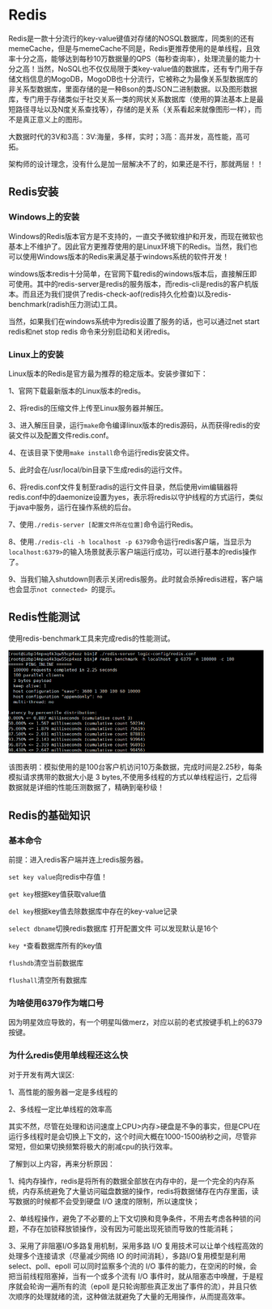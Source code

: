 # Redis

Redis是一款十分流行的key-value键值对存储的NOSQL数据库，同类别的还有memeCache，但是与memeCache不同是，Redis更推荐使用的是单线程，且效率十分之高，能够达到每秒10万数据量的QPS（每秒查询率），处理流量的能力十分之高！当然，NoSQL也不仅仅局限于类key-value值的数据库，还有专门用于存储文档信息的MogoDB，MogoDB也十分流行，它被称之为最像关系型数据库的非关系型数据库，里面存储的是一种Bson的类JSON二进制数据。以及图形数据库，专门用于存储类似于社交关系一类的网状关系数据库（使用的算法基本上是最短路径寻址以及N度关系查找等），存储的是关系（关系看起来就像图形一样），而不是真正意义上的图形。

大数据时代的3V和3高：3V:海量，多样，实时；3高：高并发，高性能，高可拓。

架构师的设计理念，没有什么是加一层解决不了的，如果还是不行，那就两层！！

## Redis安装

### Windows上的安装

Windows的Redis版本官方是不支持的，一直交予微软维护和开发，而现在微软也基本上不维护了。因此官方更推荐使用的是Linux环境下的Redis。当然，我们也可以使用Windows版本的Redis来满足基于windows系统的软件开发！

windows版本redis十分简单，在官网下载redis的windows版本后，直接解压即可使用。其中的redis-server是redis的服务版本，而redis-cli是redis的客户机版本。而且还为我们提供了redis-check-aof(redis持久化检查)以及redis-benchmark(radish压力测试)工具。

当然，如果我们在windows系统中为redis设置了服务的话，也可以通过net start redis和net stop redis 命令来分别启动和关闭redis。

### Linux上的安装

Linux版本的Redis是官方最为推荐的稳定版本。安装步骤如下：

1、官网下载最新版本的Linux版本的redis。

2、将redis的压缩文件上传至Linux服务器并解压。

3、进入解压目录，运行`make`命令编译linux版本的redis源码，从而获得redis的安装文件以及配置文件redis.conf。

4、在该目录下使用`make install`命令运行redis安装文件。

5、此时会在/usr/local/bin目录下生成redis的运行文件。

6、将redis.conf文件复制至radis的运行文件目录，然后使用vim编辑器将redis.conf中的daemonize设置为yes，表示将redis以守护线程的方式运行，类似于java中服务，运行在操作系统的后台。

7、使用`./redis-server [配置文件所在位置]`命令运行Redis。

8、使用`./redis-cli -h localhost -p 6379`命令运行redis客户端，当显示为`localhost:6379>`的输入场景就表示客户端运行成功，可以进行基本的redis操作了。

9、当我们输入shutdown则表示关闭redis服务。此时就会杀掉redis进程，客户端也会显示`not connected> `的提示。

## Redis性能测试

使用redis-benchmark工具来完成redis的性能测试。

![性能测试](images/2021-08-15-00-45-37.png)

该图表明：模拟使用的是100台客户机访问10万条数据，完成时间是2.25秒，每条模拟请求携带的数据大小是 3 bytes,不使用多线程的方式以单线程运行，之后得数据就是详细的性能压测数据了，精确到毫秒级！

## Redis的基础知识

### 基本命令

前提：进入redis客户端并连上redis服务器。

`set key value`向redis中存值！

`get key`根据key值获取value值

`del key`根据key值去除数据库中存在的key-value记录

`select dbname`切换redis数据库 打开配置文件 可以发现默认是16个

`key *`查看数据库所有的key值

`flushdb`清空当前数据库

`flushall`清空所有数据库

### 为啥使用6379作为端口号

因为明星效应导致的，有一个明星叫做merz，对应以前的老式按键手机上的6379按键。

### 为什么redis使用单线程还这么快

对于开发有两大误区:

1、高性能的服务器一定是多线程的

2、多线程一定比单线程的效率高

其实不然，尽管在处理和访问速度上CPU>内存>硬盘是不争的事实，但是CPU在运行多线程时是会切换上下文的，这个时间大概在1000-1500纳秒之间，尽管非常短，但如果切换频繁将极大的削减cpu的执行效率。

了解到以上内容，再来分析原因：

1、纯内存操作，redis是将所有的数据全部放在内存中的，是一个完全的内存系统，内存系统避免了大量访问磁盘数据的操作，redis将数据储存在内存里面，读写数据的时候都不会受到硬盘 I/O 速度的限制，所以速度快；

2、单线程操作，避免了不必要的上下文切换和竞争条件，不用去考虑各种锁的问题，不存在加锁释放锁操作，没有因为可能出现死锁而导致的性能消耗；

3、采用了非阻塞I/O多路复用机制，采用多路 I/O 复用技术可以让单个线程高效的处理多个连接请求（尽量减少网络 IO 的时间消耗），多路I/O复用模型是利用 select、poll、epoll 可以同时监察多个流的 I/O 事件的能力，在空闲的时候，会把当前线程阻塞掉，当有一个或多个流有 I/O 事件时，就从阻塞态中唤醒，于是程序就会轮询一遍所有的流（epoll 是只轮询那些真正发出了事件的流），并且只依次顺序的处理就绪的流，这种做法就避免了大量的无用操作，从而提高效率。




